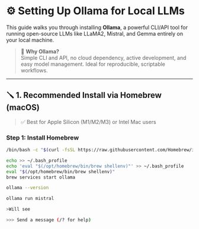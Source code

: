 # ⚙️ Setting Up Ollama for Local LLMs

This guide walks you through installing **Ollama**, a powerful CLI/API tool for running open-source LLMs like LLaMA2, Mistral, and Gemma entirely on your local machine.

> 🧠 **Why Ollama?**  
> Simple CLI and API, no cloud dependency, active development, and easy model management. Ideal for reproducible, scriptable workflows.

---

## 🪛 1. Recommended Install via Homebrew (macOS)

> ✅ Best for Apple Silicon (M1/M2/M3) or Intel Mac users

### Step 1: Install Homebrew

```bash
/bin/bash -c "$(curl -fsSL https://raw.githubusercontent.com/Homebrew/install/HEAD/install.sh)"

echo >> ~/.bash_profile
echo 'eval "$(/opt/homebrew/bin/brew shellenv)"' >> ~/.bash_profile
eval "$(/opt/homebrew/bin/brew shellenv)"
brew services start ollama

ollama --version

ollama run mistral

>Will see

>>> Send a message (/? for help)


